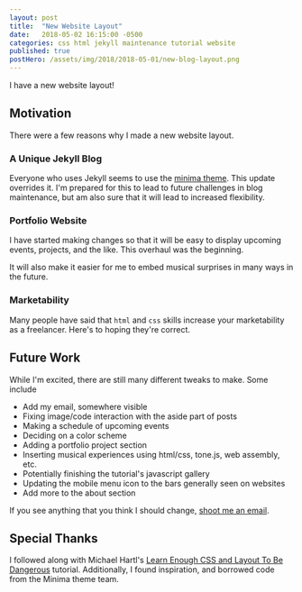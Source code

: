 ```yaml
---
layout: post
title:  "New Website Layout"
date:   2018-05-02 16:15:00 -0500
categories: css html jekyll maintenance tutorial website
published: true
postHero: /assets/img/2018/2018-05-01/new-blog-layout.png
---
```

I have a new website layout!

## Motivation
There were a few reasons why I made a new website layout.

### A Unique Jekyll Blog
Everyone who uses Jekyll seems to use the [minima theme](https://jekyll.github.io/minima/).
This update overrides it.
I'm prepared for this to lead to future challenges in blog maintenance, but am
also sure that it will lead to increased flexibility.

### Portfolio Website
I have started making changes so that it will be easy to display upcoming events,
projects, and the like. This overhaul was the beginning.

It will also make it easier for me to embed musical surprises in many ways in the future.

### Marketability
Many people have said that `html` and `css` skills increase your marketability as a freelancer.
Here's to hoping they're correct.

## Future Work

While I'm excited, there are still many different tweaks to make.
Some include
- Add my email, somewhere visible
- Fixing image/code interaction with the aside part of posts
- Making a schedule of upcoming events
- Deciding on a color scheme
- Adding a portfolio project section
- Inserting musical experiences using html/css, tone.js, web assembly, etc.
- Potentially finishing the tutorial's javascript gallery
- Updating the mobile menu icon to the bars generally seen on websites
- Add more to the about section

If you see anything that you think I should change, [shoot me an email](mailto:site.email).

## Special Thanks
I followed along with Michael Hartl's [Learn Enough CSS and Layout To Be Dangerous](https://www.learnenough.com/css-and-layout-tutorial) tutorial. 
Additionally, I found inspiration, and borrowed code from the Minima theme team.
